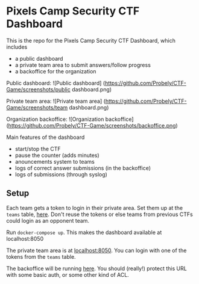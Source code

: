 # Pixels Camp Security CTF Dashboard

This is the repo for the Pixels Camp Security CTF Dashboard, which includes

* a public dashboard
* a private team area to submit answers/follow progress
* a backoffice for the organization

Public dashboard:
![Public dashboard]
(https://github.com/Probely/CTF-Game/screenshots/public dashboard.png)

Private team area:
![Private team area]
(https://github.com/Probely/CTF-Game/screenshots/team dashboard.png)

Organization backoffice:
![Organization backoffice]
(https://github.com/Probely/CTF-Game/screenshots/backoffice.png)

Main features of the dashboard

* start/stop the CTF
* pause the counter (adds minutes)
* anouncements system to teams
* logs of correct answer submissions (in the backoffice)
* logs of submissions (through syslog)


## Setup

Each team gets a token to login in their private area. Set them up at the ```teams``` table, [here](https://github.com/Probely/CTF-Game/blob/master/sql/schema.sql). Don't reuse the tokens or else teams from previous CTFs could login as an opponent team.

Run ```docker-compose up```. This makes the dashboard available at localhost:8050

The private team area is at [localhost:8050](http://localhost:8050). You can login with one of the tokens from the ```teams``` table.

The backoffice will be running [here](http://localhost:8050/boctf.php). You should (really!) protect this URL with some basic auth, or some other kind of ACL.